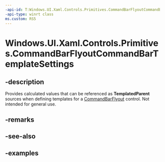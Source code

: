 ```yaml
---
-api-id: T:Windows.UI.Xaml.Controls.Primitives.CommandBarFlyoutCommandBarTemplateSettings
-api-type: winrt class
ms.custom: RS5
---
```


<!-- Class syntax.
public class CommandBarFlyoutCommandBarTemplateSettings : DependencyObject, DependencyObject
-->

# Windows.UI.Xaml.Controls.Primitives.CommandBarFlyoutCommandBarTemplateSettings

## -description

Provides calculated values that can be referenced as **TemplatedParent** sources when defining templates for a [CommandBarFlyout](../windows.ui.xaml.controls/commandbarflyout.md) control. Not intended for general use.

## -remarks

## -see-also

## -examples

